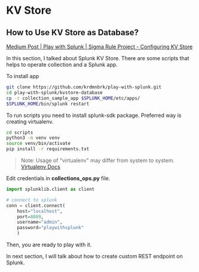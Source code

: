# KV Store

## How to Use KV Store as Database?

[Medium Post | Play with Splunk | Sigma Rule Project - Configuring KV Store](https://krdmnbrk.medium.com/play-with-splunk-sigma-rule-project-configuring-kv-store-d44cfde23aa4)

In this section, I talked about Splunk KV Store. There are some scripts that helps to operate collection and a Splunk app.

To install app

```sh
git clone https://github.com/krdmnbrk/play-with-splunk.git
cd play-with-splunk/kvstore-database
cp -r collection_sample_app $SPLUNK_HOME/etc/apps/
$SPLUNK_HOME/bin/splunk restart
```

To run scripts you need to install splunk-sdk package. Preferred way is creating virtualenv.

```sh
cd scripts
python3 -m venv venv
source venv/bin/activate
pip install -r requirements.txt
```

> Note: Usage of "virtualenv" may differ from system to system. [Virtualenv Docs](https://docs.python.org/3/library/venv.html)

Edit credentials in **collections_ops.py** file.

```py
import splunklib.client as client

# connect to splunk
conn = client.connect(
    host="localhost",
    port=8089,
    username="admin",
    password="playwithsplunk"
    )
```

Then, you are ready to play with it.

In next section, I will talk about how to create custom REST endpoint on Splunk.
